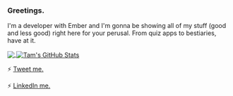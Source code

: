 ### Greetings.


I'm a developer with Ember and I'm gonna be showing all of my stuff (good and less good) right here for your perusal. From quiz apps to bestiaries, have at it.

<a href="https://github.com/tamjankowska/tamjankowska">
  <img align="center" src="https://github-readme-stats.vercel.app/api/top-langs/?username=tamjankowska&hide=java,html&title_color=ffffff&text_color=c9cacc&icon_color=2bbc8a&bg_color=1d1f21" />
</a>
<a href="https://github.com/tamjankowska/tamjankowska">
  <img align="center" src="https://github-readme-stats.vercel.app/api?username=tamjankowska&show_icons=true&line_height=27&count_private=true&title_color=ffffff&text_color=c9cacc&icon_color=2bbc8a&bg_color=1d1f21" alt="Tam's GitHub Stats" />
</a>

<br /> 

⚡ [Tweet me.](https://twitter.com/tinska)

⚡ [LinkedIn me.](https://www.linkedin.com/in/tamjankowska/)

<!--
**tamjankowska/tamjankowska** is a ✨ _special_ ✨ repository because its `README.md` (this file) appears on your GitHub profile.


- 🔭 I’m currently working on ...
- 🌱 I’m currently learning ...
- 👯 I’m looking to collaborate on ...
- 🤔 I’m looking for help with ...
- 💬 Ask me about ...
- 📫 How to reach me: ...
- 😄 Pronouns: ...
- ⚡ Fun fact: ...
-->
